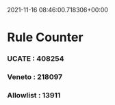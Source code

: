 2021-11-16 08:46:00.718306+00:00
# Rule Counter 
 ### UCATE : 408254

 ### Veneto : 218097

 ### Allowlist : 13911